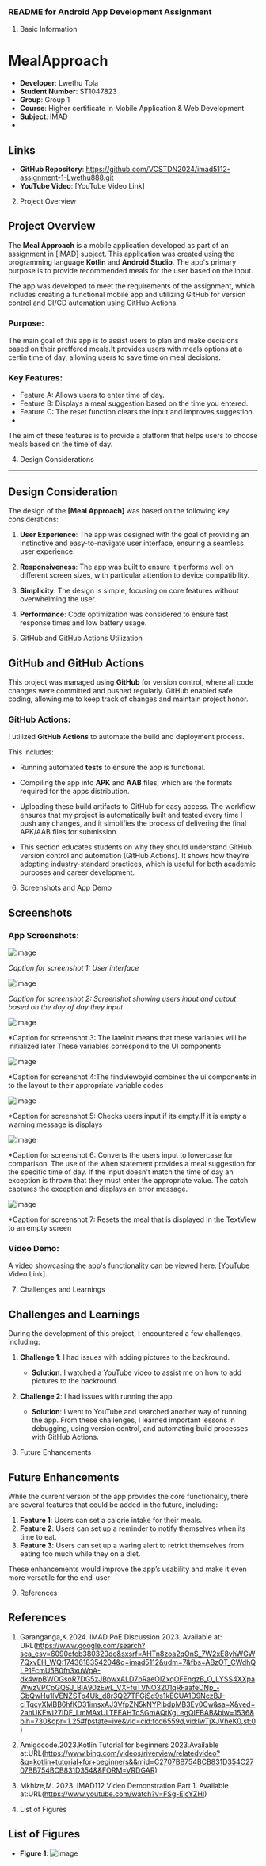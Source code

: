 
### **README for Android App Development Assignment**

1. Basic Information

# MealApproach
- **Developer**: Lwethu Tola
- **Student Number**: ST1047823
- **Group**:  Group 1
- **Course**: Higher certificate in Mobile Application & Web Development
- **Subject**: IMAD
- 
## Links
- **GitHub Repository**: https://github.com/VCSTDN2024/imad5112-assignment-1-Lwethu888.git
- **YouTube Video**: [YouTube Video Link]

2. Project Overview


## Project Overview
The **Meal Approach** is a mobile application developed as part of an assignment in [IMAD] subject. This application was created using the programming language **Kotlin** and **Android Studio**. The app's primary purpose is to provide recommended meals for the user based on the input.

The app was developed to meet the requirements of the assignment, which includes creating a functional mobile app and utilizing GitHub for version control and CI/CD automation using GitHub Actions.


### Purpose:
The main goal of this app is to assist users to plan and make decisions based on their preffered meals.It provides users with meals options at a certin time of day, allowing users to save time on meal decisions.

### Key Features:
- Feature A: Allows users to enter time of day.
- Feature B: Displays a meal suggestion based on the time you entered. 
- Feature C: The reset function clears the input and improves suggestion.
-  
The aim of these features is to provide a platform that helps users to choose meals based on the time of day.
   
4. Design Considerations
------------------------

## Design Consideration
The design of the **[Meal Approach]** was based on the following key considerations:

1. **User Experience**: The app was designed with the goal of providing an instinctive and easy-to-navigate user interface, ensuring a seamless user experience.
   
2. **Responsiveness**: The app was built to ensure it performs well on different screen sizes, with particular attention to device compatibility.
   
3. **Simplicity**: The design is simple, focusing on core features without overwhelming the user.
   
4. **Performance**: Code optimization was considered to ensure fast response times and low battery usage.


5. GitHub and GitHub Actions Utilization

## GitHub and GitHub Actions
This project was managed using **GitHub** for version control, where all code changes were committed and pushed regularly. GitHub enabled safe coding, allowing me to keep track of changes and maintain project honor.

### GitHub Actions:
I utilized **GitHub Actions** to automate the build and deployment process. 

This includes:
- Running automated **tests** to ensure the app is functional.
- Compiling the app into **APK** and **AAB** files, which are the formats required for the apps distribution.
- Uploading these build artifacts to GitHub for easy access.
The workflow ensures that my project is automatically built and tested every time I push any changes, and it simplifies the process of delivering the final APK/AAB files for submission.

- This section educates students on why they should understand GitHub version control and automation (GitHub Actions). It shows how they’re adopting industry-standard practices, which is useful for both academic purposes and career development.


6. Screenshots and App Demo


## Screenshots
### App Screenshots:

![image](https://github.com/user-attachments/assets/0162ba83-85bc-456c-a07f-bb8a811e04d9)

*Caption for screenshot 1: User interface*

![image](https://github.com/user-attachments/assets/a2f6bffb-820d-4005-b897-704c9c789a88)

*Caption for screenshot 2: Screenshot showing users input and output based on the day of day they input*

![image](https://github.com/user-attachments/assets/4e99a6e9-98c3-482a-9039-7b3e0f03799c)

*Caption for screenshot 3: The lateinit means that these variables will be initialized later
                           These variables correspond to the UI components

![image](https://github.com/user-attachments/assets/08fbb0b1-b9ef-4d64-ad0f-f39e94d5c017)

*Caption for screenshot 4:The findviewbyid combines the ui components in to the layout to their appropriate variable codes

![image](https://github.com/user-attachments/assets/619a7394-476c-4c23-bc95-5f0644517aaf)

*Caption for screenshot 5: Checks users input if its empty.If it is empty a warning message is displays

![image](https://github.com/user-attachments/assets/7382a456-0094-4c6a-a743-48ba1d1e6ca8)

*Caption for screenshot 6: Converts the users input to lowercase for comparison.
                          The use of the when statement provides a meal suggestion for the specific time of day.
                          If the input doesn't match the time of day an exception is thrown that they must enter the appropriate value.
                          The catch captures the exception and displays an error message.
                          
![image](https://github.com/user-attachments/assets/c5c7707f-afd8-483c-823a-58d44eb8f8a3)

*Caption for screenshot 7: Resets the meal that is displayed in the TextView to an empty screen

### Video Demo:
A video showcasing the app's functionality can be viewed here: [YouTube Video Link].

7. Challenges and Learnings

## Challenges and Learnings
During the development of this project, I encountered a few challenges, including:

1. **Challenge 1**: I had issues with adding pictures to the backround. 
   - **Solution**:  I watched a YouTube video to assist me on how to add pictures to the backround.
   
2. **Challenge 2**: I had issues with running the app.
   - **Solution**: I went to YouTube and searched another way of running the app.
From these challenges, I learned important lessons in debugging, using version control, and automating build processes with GitHub Actions.

8. Future Enhancements

## Future Enhancements
While the current version of the app provides the core functionality, there are several features that could be added in the future, including:
1. **Feature 1**: Users can set a calorie intake for their meals.
2. **Feature 2**: Users can set up a reminder to notify themselves when its time to eat.
3. **Feature 3**: Users can set up a waring alert to retrict themselves from eating too much while they on a diet.

These enhancements would improve the app’s usability and make it even more versatile for the end-user

9. References


## References
1. Garanganga,K.2024. IMAD PoE Discussion 2023. Available at: URL(https://www.google.com/search?sca_esv=6090cfeb380320de&sxsrf=AHTn8zoa2qOnS_7W2xE8yhWGW7QxvEH_WQ:1743618354204&q=imad5112&udm=7&fbs=ABzOT_CWdhQLP1FcmU5B0fn3xuWpA-dk4wpBWOGsoR7DG5zJBpwxALD7bRaeOIZxqOFEngzB_O_LYSS4XXpaWwzVPCpGQSJ_BiA90zEwL_VXFfuTVNO3201qRFaafeDNp_-GbQwHu1lVENZSTp4Uk_d8r3Q27TFGjSd9s1kECUA1D9NczBJ-cjTgcyXMBB6hfKD31imsxAJ3VfpZN5kNYPlbdpMB3Ey0Cw&sa=X&ved=2ahUKEwi27IDF_LmMAxULTEEAHTcSGmAQtKgLegQIEBAB&biw=1536&bih=730&dpr=1.25#fpstate=ive&vld=cid:fcd6559d,vid:lwTjXJVheK0,st:0)   
2. Amigocode.2023.Kotlin Tutorial for beginners 2023.Available at:URL(https://www.bing.com/videos/riverview/relatedvideo?&q=kotlin+tutorial+for+beginners&&mid=C2707BB754BCB831D354C2707BB754BCB831D354&&FORM=VRDGAR)
3. Mkhize,M. 2023. IMAD112 Video Demonstration Part 1. Available at:URL(https://www.youtube.com/watch?v=FSg-EjcYZHI)
  
10. List of Figures

## List of Figures
- **Figure 1**: ![image](https://github.com/user-attachments/assets/21801e74-8af0-48ee-9804-61e4e4a9fa23)
